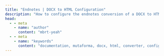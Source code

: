 ```yaml
---
title: "Endnotes | DOCX to HTML Configuration"
description: "How to configure the endnotes conversion of a DOCX to HTML converter."
head:
  - - meta
    - name: "author"
      content: "mbrt-yeah"
  - - meta
    - name: "keywords"
      content: "documentation, mutaforma, docx, html, converter, configuration, endnotes"
---
```


<script setup lang="ts">
    import EndnotesPage from "../../../../_pages/configuration/x-to-html/EndnotesPage.vue";
</script>

<EndnotesPage />